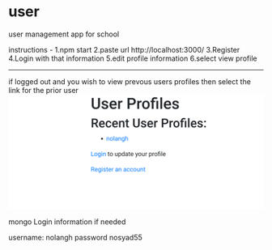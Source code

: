 # user

user management app for school

instructions -
1.npm start
2.paste url http://localhost:3000/
3.Register
4.Login with that information
5.edit profile information
6.select view profile

---

if logged out and you wish to view prevous users profiles then select the link for the prior user
![View user](/images/profile.png?raw=true "view user")

mongo Login information if needed

username: nolangh
password nosyad55

